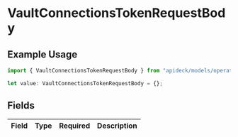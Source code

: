 # VaultConnectionsTokenRequestBody

## Example Usage

```typescript
import { VaultConnectionsTokenRequestBody } from "apideck/models/operations";

let value: VaultConnectionsTokenRequestBody = {};
```

## Fields

| Field       | Type        | Required    | Description |
| ----------- | ----------- | ----------- | ----------- |